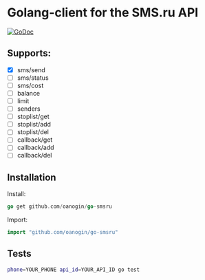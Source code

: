 # Golang-client for the SMS.ru API #

[![GoDoc](https://godoc.org/github.com/oanogin/go-smsru?status.svg)](https://godoc.org/github.com/oanogin/go-smsru)

## Supports:
- [x] sms/send
- [ ] sms/status
- [ ] sms/cost
- [ ] balance
- [ ] limit
- [ ] senders
- [ ] stoplist/get
- [ ] stoplist/add
- [ ] stoplist/del
- [ ] callback/get
- [ ] callback/add
- [ ] callback/del

## Installation ##
Install:
```go
go get github.com/oanogin/go-smsru
```
Import:
```go
import "github.com/oanogin/go-smsru"
```

<!-- ## Examples ##

```go
package main

import (
    "log"
    "github.com/oanogin/go-smsru"
)

const API_ID = "MY_API_ID"

func main() {
    client := sms.NewClient(API_ID)
    
    // Send one message
    msg := sms.NewSms("79250001122", "Sample text")
    
    res, err := client.SmsSend(msg)
    if err != nil {
        log.Panic(err)
    } else {
        log.Printf("Status = %d, Id = %s, Balance = %f", res.Status, res.Ids[0], res.Balance)
    }
    
    // Send multiple messages
    msg := sms.NewSms("79250001122", "Sample text")
    msg2 := sms.NewSms("79251112233", "Sample text")
    multi := sms.NewMulti(msg, msg2)
    
    res, err := client.SmsSend(multi)
    if err != nil {
        log.Panic(err)
    } else {
        log.Printf("Status = %d, Ids = %v, Balance = %f", res.Status, res.Ids, res.Balance)
    }
}
``` -->

## Tests ##

```bash
phone=YOUR_PHONE api_id=YOUR_API_ID go test
 ```
